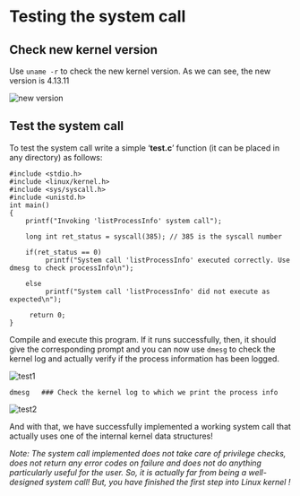 # Testing the system call 


## Check new kernel version

Use `uname -r` to check the new kernel version. As we can see, the new version is 4.13.11

![new version](./figs/newversion.png)

## Test the system call

To test the system call write a simple ‘**test.c**’ function (it can be placed in any directory) as follows:
```
#include <stdio.h>
#include <linux/kernel.h>
#include <sys/syscall.h>
#include <unistd.h>
int main()
{  
    printf("Invoking 'listProcessInfo' system call");
         
    long int ret_status = syscall(385); // 385 is the syscall number
         
    if(ret_status == 0) 
         printf("System call 'listProcessInfo' executed correctly. Use dmesg to check processInfo\n");
    
    else 
         printf("System call 'listProcessInfo' did not execute as expected\n");
          
     return 0;
}
```
Compile and execute this program. If it runs successfully, then, it should give the corresponding prompt and you can now use `dmesg` to check the kernel log and actually verify if the process information has been logged.

![test1](./figs/test1.png)
```
dmesg   ### Check the kernel log to which we print the process info
```
![test2](./figs/test2.png)

And with that, we have successfully implemented a working system call that actually uses one of the internal kernel data structures!

_Note: The system call implemented does not take care of privilege checks, does not return any error codes on failure and does not do anything particularly useful for the user. So, it is actually far from being a well-designed system call! But, you have finished the first step into Linux kernel !_


